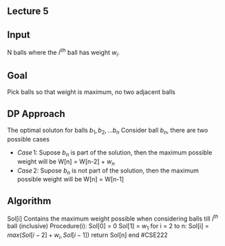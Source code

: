## Lecture 5
## Input
N balls where the $i^{ith}$ ball has weight $w_i$.
## Goal
Pick balls so that weight is maximum, no two adjacent balls
 
## DP Approach
The optimal soluton for balls $b_1,b_2,...b_n$
Consider ball $b_n$, there are two possible cases
* $Case\,1$:
	Supose $b_n$ is part of the solution, then the maximum possible weight will be W[n] = W[n-2] + $w_n$
* $Case\,2$:
	Supose $b_n$ is not part of the solution, then the maximum possible weight will be W[n] = W[n-1]
	
 ## Algorithm
Sol[i] Contains the maximum weight possible when considering balls till $i^{th}$ ball (inclusive) 
Procedure(i):
Sol[0] = 0
Sol[1] = $w_1$
for i = 2 to n:
 Sol[i]  = $max(Sol[i-2]+w_i,Sol[i-1])$
return Sol[n]
end
#CSE222
